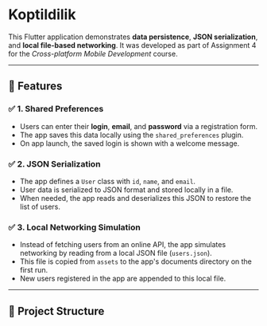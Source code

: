 # Koptildilik

This Flutter application demonstrates **data persistence**, **JSON serialization**, and **local file-based networking**. It was developed as part of Assignment 4 for the _Cross-platform Mobile Development_ course.

---

## 📱 Features

### ✅ 1. Shared Preferences
- Users can enter their **login**, **email**, and **password** via a registration form.
- The app saves this data locally using the `shared_preferences` plugin.
- On app launch, the saved login is shown with a welcome message.

### ✅ 2. JSON Serialization
- The app defines a `User` class with `id`, `name`, and `email`.
- User data is serialized to JSON format and stored locally in a file.
- When needed, the app reads and deserializes this JSON to restore the list of users.

### ✅ 3. Local Networking Simulation
- Instead of fetching users from an online API, the app simulates networking by reading from a local JSON file (`users.json`).
- This file is copied from `assets` to the app's documents directory on the first run.
- New users registered in the app are appended to this local file.

---

## 📂 Project Structure

